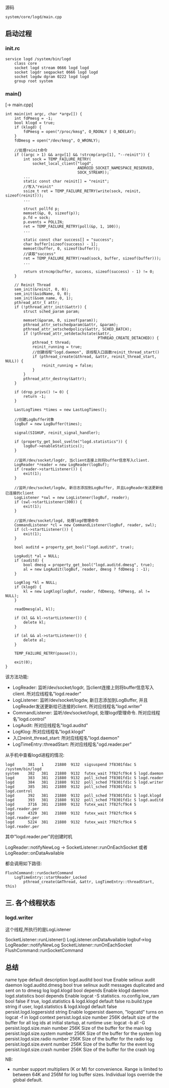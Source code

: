 

源码

    system/core/logd/main.cpp

## 启动过程

### init.rc

    service logd /system/bin/logd
        class core
        socket logd stream 0666 logd logd
        socket logdr seqpacket 0666 logd logd
        socket logdw dgram 0222 logd logd
        group root system

### main()
[-> main.cpp]

    int main(int argc, char *argv[]) {
        int fdPmesg = -1;
        bool klogd = true;
        if (klogd) {
            fdPmesg = open("/proc/kmsg", O_RDONLY | O_NDELAY);
        }
        fdDmesg = open("/dev/kmsg", O_WRONLY);

        //处理reinit命令
        if ((argc > 1) && argv[1] && !strcmp(argv[1], "--reinit")) {
            int sock = TEMP_FAILURE_RETRY(
                socket_local_client("logd",
                                    ANDROID_SOCKET_NAMESPACE_RESERVED,
                                    SOCK_STREAM));
            ...
            static const char reinit[] = "reinit";
            //写入"reinit"
            ssize_t ret = TEMP_FAILURE_RETRY(write(sock, reinit, sizeof(reinit)));
            ...
            
            struct pollfd p;
            memset(&p, 0, sizeof(p));
            p.fd = sock;
            p.events = POLLIN;
            ret = TEMP_FAILURE_RETRY(poll(&p, 1, 100));
            ...
            
            static const char success[] = "success";
            char buffer[sizeof(success) - 1];
            memset(buffer, 0, sizeof(buffer));
            //读取"success"
            ret = TEMP_FAILURE_RETRY(read(sock, buffer, sizeof(buffer)));
            ...
            
            return strncmp(buffer, success, sizeof(success) - 1) != 0;
        }

        // Reinit Thread
        sem_init(&reinit, 0, 0);
        sem_init(&uidName, 0, 0);
        sem_init(&sem_name, 0, 1);
        pthread_attr_t attr;
        if (!pthread_attr_init(&attr)) {
            struct sched_param param;

            memset(&param, 0, sizeof(param));
            pthread_attr_setschedparam(&attr, &param);
            pthread_attr_setschedpolicy(&attr, SCHED_BATCH);
            if (!pthread_attr_setdetachstate(&attr,
                                             PTHREAD_CREATE_DETACHED)) {
                pthread_t thread;
                reinit_running = true;
                //创建线程"logd.daemon", 该线程入口函数reinit_thread_start()
                if (pthread_create(&thread, &attr, reinit_thread_start, NULL)) {
                    reinit_running = false;
                }
            }
            pthread_attr_destroy(&attr);
        }

        if (drop_privs() != 0) {
            return -1;
        }

        LastLogTimes *times = new LastLogTimes();

        //创建LogBuffer对象
        logBuf = new LogBuffer(times);

        signal(SIGHUP, reinit_signal_handler);

        if (property_get_bool_svelte("logd.statistics")) {
            logBuf->enableStatistics();
        }

        //监听/dev/socket/logdr, 当client连接上则将buffer信息写入client.
        LogReader *reader = new LogReader(logBuf);
        if (reader->startListener()) {
            exit(1);
        }

        //监听/dev/socket/logdw, 新日志添加到LogBuffer, 并且LogReader发送更新给已连接的client
        LogListener *swl = new LogListener(logBuf, reader);
        if (swl->startListener(300)) {
            exit(1);
        }

        //监听/dev/socket/logd, 处理logd管理命令
        CommandListener *cl = new CommandListener(logBuf, reader, swl);
        if (cl->startListener()) {
            exit(1);
        }

        bool auditd = property_get_bool("logd.auditd", true);

        LogAudit *al = NULL;
        if (auditd) {
            bool dmesg = property_get_bool("logd.auditd.dmesg", true);
            al = new LogAudit(logBuf, reader, dmesg ? fdDmesg : -1);
        }

        LogKlog *kl = NULL;
        if (klogd) {
            kl = new LogKlog(logBuf, reader, fdDmesg, fdPmesg, al != NULL);
        }

        readDmesg(al, kl);

        if (kl && kl->startListener()) {
            delete kl;
        }

        if (al && al->startListener()) {
            delete al;
        }

        TEMP_FAILURE_RETRY(pause());

        exit(0);
    }
    
该方法功能:

- LogReader: 监听/dev/socket/logdr, 当client连接上则将buffer信息写入client. 所对应线程名"logd.reader"
- LogListener: 监听/dev/socket/logdw, 新日志添加到LogBuffer, 并且LogReader发送更新给已连接的client.  所对应线程名"logd.writer"
- CommandListener: 监听/dev/socket/logd, 处理logd管理命令. 所对应线程名"logd.control"
- LogAudit: 所对应线程名"logd.auditd"
- LogKlog:  所对应线程名"logd.klogd"
- 入口reinit_thread_start: 所对应线程名"logd.daemon"
- LogTimeEntry::threadStart:  所对应线程名"ogd.reader.per"

从手机中查看logd进程的情况:

    logd      381   1     21880  9132  sigsuspend 7f8301fdac S /system/bin/logd
    system    382   381   21880  9132  futex_wait 7f82fcf9c4 S logd.daemon
    logd      383   381   21880  9132  poll_sched 7f8301fd1c S logd.reader
    logd      384   381   21880  9132  poll_sched 7f8301fd1c S logd.writer
    logd      385   381   21880  9132  poll_sched 7f8301fd1c S logd.control
    logd      392   381   21880  9132  poll_sched 7f8301fd1c S logd.klogd
    logd      393   381   21880  9132  poll_sched 7f8301fd1c S logd.auditd
    logd      3716  381   21880  9132  futex_wait 7f82fcf9c4 S logd.reader.per
    logd      4329  381   21880  9132  futex_wait 7f82fcf9c4 S logd.reader.per
    logd      5224  381   21880  9132  futex_wait 7f82fcf9c4 S logd.reader.per

其中"logd.reader.per"的创建时机

LogReader::notifyNewLog -> SocketListener::runOnEachSocket
或者LogReader::onDataAvailable 

都会调用如下路径:

    FlushCommand::runSocketCommand
        LogTimeEntry::startReader_Locked
            pthread_create(&mThread, &attr, LogTimeEntry::threadStart, this)
    

## 三. 各个线程状态

### logd.writer
这个线程,所执行的是LogListener

SocketListener::runListener() 
    LogListener.onDataAvailable 
        logbuf->log
        LogReader::notifyNewLog
            SocketListener::runOnEachSocket 
            FlushCommand::runSocketCommand





## 总结

name                       type default  description
logd.auditd                 bool  true   Enable selinux audit daemon
logd.auditd.dmesg           bool  true   selinux audit messages duplicated and
                                         sent on to dmesg log
logd.klogd                  bool depends Enable klogd daemon
logd.statistics             bool depends Enable logcat -S statistics.
ro.config.low_ram           bool  false  if true, logd.statistics & logd.klogd
                                         default false
ro.build.type               string       if user, logd.statistics & logd.klogd
                                         default false
persist.logd.logpersistd    string       Enable logpersist daemon, "logcatd"
                                         turns on logcat -f in logd context
persist.logd.size          number 256K   default size of the buffer for all
                                         log ids at initial startup, at runtime
                                         use: logcat -b all -G <value>
persist.logd.size.main     number 256K   Size of the buffer for the main log
persist.logd.size.system   number 256K   Size of the buffer for the system log
persist.logd.size.radio    number 256K   Size of the buffer for the radio log
persist.logd.size.event    number 256K   Size of the buffer for the event log
persist.logd.size.crash    number 256K   Size of the buffer for the crash log

NB:
- number support multipliers (K or M) for convenience. Range is limited
  to between 64K and 256M for log buffer sizes. Individual logs override the
  global default.
